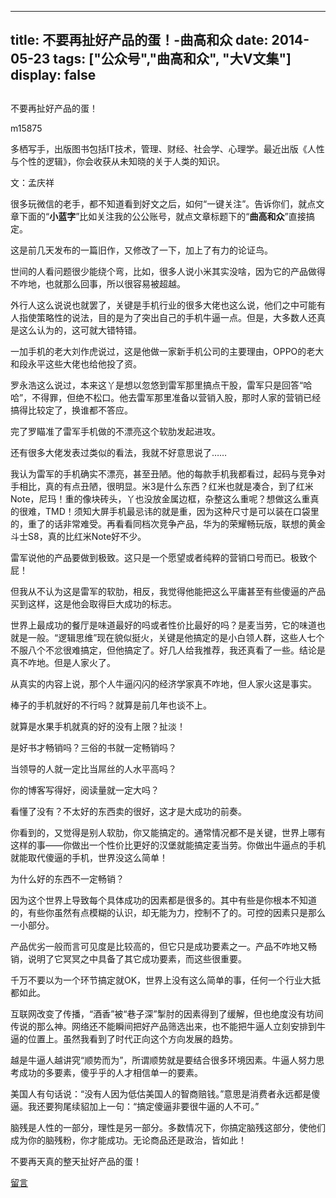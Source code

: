 
---
title:   不要再扯好产品的蛋！-曲高和众
date: 2014-05-23
tags: ["公众号","曲高和众", "大V文集"]
display: false
---


## 



不要再扯好产品的蛋！




m15875




多栖写手，出版图书包括IT技术，管理、财经、社会学、心理学。最近出版《人性与个性的逻辑》，你会收获从未知晓的关于人类的知识。


 

文：孟庆祥

 

很多玩微信的老手，都不知道看到好文之后，如何“一键关注”。告诉你们，就点文章下面的“**小蓝字**”比如关注我的公公账号，就点文章标题下的“**曲高和众**”直接搞定。

 

这是前几天发布的一篇旧作，又修改了一下，加上了有力的论证鸟。

 

世间的人看问题很少能绕个弯，比如，很多人说小米其实没啥，因为它的产品做得不咋地，也就那么回事，所以很容易被超越。

外行人这么说说也就罢了，关键是手机行业的很多大佬也这么说，他们之中可能有人指使策略性的说法，目的是为了突出自己的手机牛逼一点。但是，大多数人还真是这么认为的，这可就大错特错。

一加手机的老大刘作虎说过，这是他做一家新手机公司的主要理由，OPPO的老大和段永平这些大佬也给他投了资。

罗永浩这么说过，本来这丫是想以忽悠到雷军那里搞点干股，雷军只是回答“哈哈”，不得罪，但绝不松口。他去雷军那里准备以营销入股，那时人家的营销已经搞得比较定了，换谁都不答应。

完了罗瞄准了雷军手机做的不漂亮这个软肋发起进攻。

还有很多大佬发表过类似的看法，我就不好意思说了……

我认为雷军的手机确实不漂亮，甚至丑陋。他的每款手机我都看过，起码与竞争对手相比，真的有点丑陋，很明显。米3是什么东西？红米也就是凑合，到了红米Note，尼玛！重的像块砖头，丫也没放金属边框，杂整这么重呢？想做这么重真的很难，TMD！须知大屏手机最忌讳的就是重，因为这种尺寸是可以装在口袋里的，重了的话非常难受。再看看同档次竞争产品，华为的荣耀畅玩版，联想的黄金斗士S8，真的比红米Note好不少。

雷军说他的产品要做到极致。这只是一个愿望或者纯粹的营销口号而已。极致个屁！

但我从不认为这是雷军的软肋，相反，我觉得他能把这么平庸甚至有些傻逼的产品买到这样，这是他会取得巨大成功的标志。

世界上最成功的餐厅是味道最好的吗或者性价比最好的吗？是麦当劳，它的味道也就是一般。“逻辑思维”现在貌似挺火，关键是他搞定的是小白领人群，这些人七个不服八个不忿很难搞定，但他搞定了。好几人给我推荐，我还真看了一些。结论是真不咋地。但是人家火了。

从真实的内容上说，那个人牛逼闪闪的经济学家真不咋地，但人家火这是事实。

棒子的手机就好的不行吗？就算是前几年也谈不上。

就算是水果手机就真的好的没有上限？扯淡！

是好书才畅销吗？三俗的书就一定畅销吗？

当领导的人就一定比当屌丝的人水平高吗？

你的博客写得好，阅读量就一定大吗？

看懂了没有？不太好的东西卖的很好，这才是大成功的前奏。

你看到的，又觉得是别人软肋，你又能搞定的。通常情况都不是关键，世界上哪有这样的事——你做出一个性价比更好的汉堡就能搞定麦当劳。你做出牛逼点的手机就能取代傻逼的手机，世界没这么简单！

为什么好的东西不一定畅销？

因为这个世界上导致每个具体成功的因素都是很多的。其中有些是你根本不知道的，有些你虽然有点模糊的认识，却无能为力，控制不了的。可控的因素只是那么一小部分。

产品优劣一般而言可见度是比较高的，但它只是成功要素之一。产品不咋地又畅销，说明了它冥冥之中具备了其它成功要素，而这些很重要。

千万不要以为一个环节搞定就OK，世界上没有这么简单的事，任何一个行业大抵都如此。

互联网改变了传播，“酒香”被“巷子深”掣肘的因素得到了缓解，但也绝度没有坊间传说的那么神。网络还不能瞬间把好产品筛选出来，也不能把牛逼人立刻安排到牛逼的位置上。虽然我看到了时代正向这个方向发展的趋势。

越是牛逼人越讲究“顺势而为”，所谓顺势就是要结合很多环境因素。牛逼人努力思考成功的多要素，傻乎乎的人才相信单一的要素。

 

美国人有句话说：“没有人因为低估美国人的智商赔钱。”意思是消费者永远都是傻逼。我还要狗尾续貂加上一句：“搞定傻逼非要很牛逼的人不可。”

脑残是人性的一部分，理性是另一部分。多数情况下，你搞定脑残这部分，使他们成为你的脑残粉，你才能成功。无论商品还是政治，皆如此！

不要再天真的整天扯好产品的蛋！











[留言](javascript:;)


